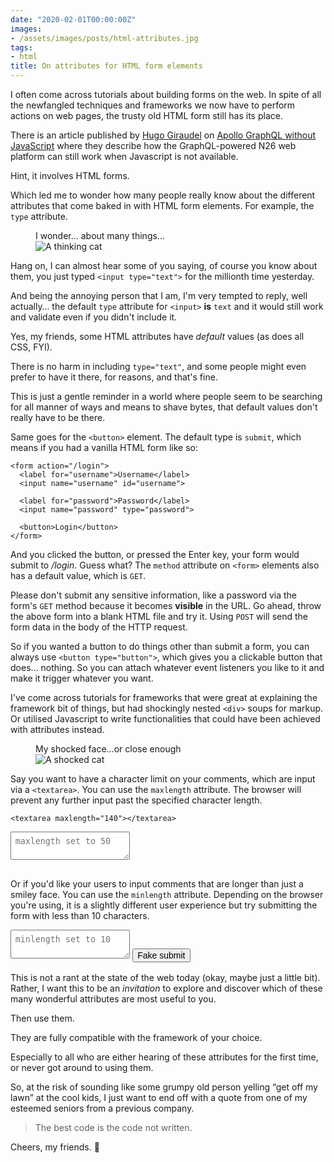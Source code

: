 ```yaml
---
date: "2020-02-01T00:00:00Z"
images: 
- /assets/images/posts/html-attributes.jpg
tags:
- html
title: On attributes for HTML form elements
---
```

I often come across tutorials about building forms on the web. In spite of all the newfangled techniques and frameworks we now have to perform actions on web pages, the trusty old HTML form still has its place. 

There is an article published by [Hugo Giraudel](https://hugogiraudel.com/) on [Apollo GraphQL without JavaScript](https://hugogiraudel.com/2020/01/21/apollo-graphql-without-javascript/) where they describe how the GraphQL-powered N26 web platform can still work when Javascript is not available.

Hint, it involves HTML forms.

Which led me to wonder how many people really know about the different attributes that come baked in with HTML form elements. For example, the `type` attribute.

<figure>
  <figcaption>I wonder… about many things…</figcaption>
  <img src="/assets/images/posts/html-attributes/thinking.jpg" srcset="/assets/images/posts/html-attributes/thinking@2x.jpg 2x" alt="A thinking cat">
</figure>

Hang on, I can almost hear some of you saying, of course you know about them, you just typed `<input type="text">` for the millionth time yesterday.

And being the annoying person that I am, I'm very tempted to reply, well actually… the default `type` attribute for `<input>` **is** `text` and it would still work and validate even if you didn't include it.

Yes, my friends, some HTML attributes have *default* values (as does all CSS, FYI).

There is no harm in including `type="text"`, and some people might even prefer to have it there, for reasons, and that's fine.

This is just a gentle reminder in a world where people seem to be searching for all manner of ways and means to shave bytes, that default values don't really have to be there.

Same goes for the `<button>` element. The default type is `submit`, which means if you had a vanilla HTML form like so:

```markup
<form action="/login">
  <label for="username">Username</label>
  <input name="username" id="username">

  <label for="password">Password</label>
  <input name="password" type="password">

  <button>Login</button>
</form>
```

And you clicked the button, or pressed the Enter key, your form would submit to */login*. Guess what? The `method` attribute on `<form>` elements also has a default value, which is `GET`.

Please don't submit any sensitive information, like a password via the form's `GET` method because it becomes **visible** in the URL. Go ahead, throw the above form into a blank HTML file and try it. Using `POST` will send the form data in the body of the HTTP request.

So if you wanted a button to do things other than submit a form, you can always use `<button type="button">`, which gives you a clickable button that does… nothing. So you can attach whatever event listeners you like to it and make it trigger whatever you want.

I've come across tutorials for frameworks that were great at explaining the framework bit of things, but had shockingly nested `<div>` soups for markup. Or utilised Javascript to write functionalities that could have been achieved with attributes instead.

<figure>
  <figcaption>My shocked face…or close enough</figcaption>
  <img src="/assets/images/posts/html-attributes/shocked.jpg" srcset="/assets/images/posts/html-attributes/shocked@2x.jpg 2x" alt="A shocked cat">
</figure>

Say you want to have a character limit on your comments, which are input via a `<textarea>`. You can use the `maxlength` attribute. The browser will prevent any further input past the specified character length.

```markup
<textarea maxlength="140"></textarea>
```

<textarea style="margin-bottom:1rem;padding:0.5em" maxlength="50" placeholder="maxlength set to 50"></textarea>

Or if you'd like your users to input comments that are longer than just a smiley face. You can use the `minlength` attribute. Depending on the browser you're using, it is a slightly different user experience but try submitting the form with less than 10 characters.

<form action="javascript:void(0)" style="margin-bottom:1rem">
  <textarea style="padding:0.5em" minlength="10" placeholder="minlength set to 10"></textarea>
  <button style="font-size:inherit">Fake submit</button>
</form>

This is not a rant at the state of the web today (okay, maybe just a little bit). Rather, I want this to be an *invitation* to explore and discover which of these many wonderful attributes are most useful to you.

Then use them.

They are fully compatible with the framework of your choice.

Especially to all who are either hearing of these attributes for the first time, or never got around to using them.

So, at the risk of sounding like some grumpy old person yelling “get off my lawn” at the cool kids, I just want to end off with a quote from one of my esteemed seniors from a previous company.

> The best code is the code not written.

Cheers, my friends. <span class="emoji" role="img" tabindex="0" aria-label="tumbler glass">&#x1F943;</span>
